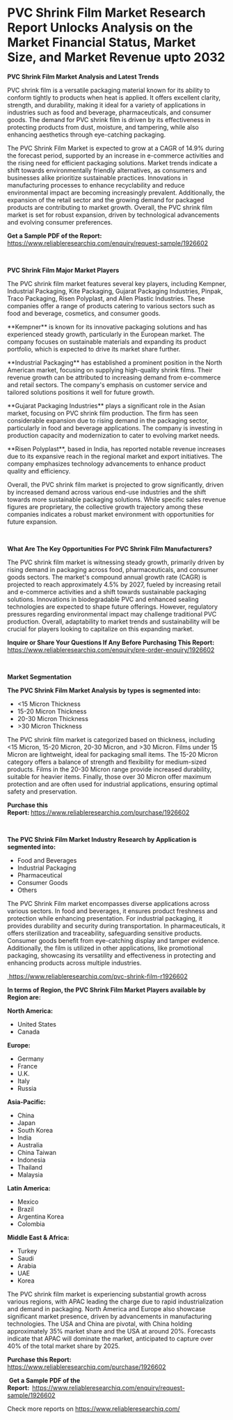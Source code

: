 <p><h1>PVC Shrink Film Market Research Report Unlocks Analysis on the Market Financial Status, Market Size, and Market Revenue upto 2032</h1></p><p><strong>PVC Shrink Film Market Analysis and Latest Trends</strong></p>
<p><p>PVC shrink film is a versatile packaging material known for its ability to conform tightly to products when heat is applied. It offers excellent clarity, strength, and durability, making it ideal for a variety of applications in industries such as food and beverage, pharmaceuticals, and consumer goods. The demand for PVC shrink film is driven by its effectiveness in protecting products from dust, moisture, and tampering, while also enhancing aesthetics through eye-catching packaging.</p><p>The PVC Shrink Film Market is expected to grow at a CAGR of 14.9% during the forecast period, supported by an increase in e-commerce activities and the rising need for efficient packaging solutions. Market trends indicate a shift towards environmentally friendly alternatives, as consumers and businesses alike prioritize sustainable practices. Innovations in manufacturing processes to enhance recyclability and reduce environmental impact are becoming increasingly prevalent. Additionally, the expansion of the retail sector and the growing demand for packaged products are contributing to market growth. Overall, the PVC shrink film market is set for robust expansion, driven by technological advancements and evolving consumer preferences.</p></p>
<p><strong>Get a Sample PDF of the Report:&nbsp;</strong> <a href="https://www.reliableresearchiq.com/enquiry/request-sample/1926602?utm_campaign=1896&utm_medium=2&utm_source=Github&utm_content=ia&utm_term=15012025&utm_id=pvc-shrink-film">https://www.reliableresearchiq.com/enquiry/request-sample/1926602</a></p>
<p>&nbsp;</p>
<p><strong>PVC Shrink Film Major Market Players</strong></p>
<p><p>The PVC shrink film market features several key players, including Kempner, Industrial Packaging, Kite Packaging, Gujarat Packaging Industries, Pinpak, Traco Packaging, Risen Polyplast, and Allen Plastic Industries. These companies offer a range of products catering to various sectors such as food and beverage, cosmetics, and consumer goods.</p><p>**Kempner** is known for its innovative packaging solutions and has experienced steady growth, particularly in the European market. The company focuses on sustainable materials and expanding its product portfolio, which is expected to drive its market share further.</p><p>**Industrial Packaging** has established a prominent position in the North American market, focusing on supplying high-quality shrink films. Their revenue growth can be attributed to increasing demand from e-commerce and retail sectors. The company's emphasis on customer service and tailored solutions positions it well for future growth.</p><p>**Gujarat Packaging Industries** plays a significant role in the Asian market, focusing on PVC shrink film production. The firm has seen considerable expansion due to rising demand in the packaging sector, particularly in food and beverage applications. The company is investing in production capacity and modernization to cater to evolving market needs.</p><p>**Risen Polyplast**, based in India, has reported notable revenue increases due to its expansive reach in the regional market and export initiatives. The company emphasizes technology advancements to enhance product quality and efficiency.</p><p>Overall, the PVC shrink film market is projected to grow significantly, driven by increased demand across various end-use industries and the shift towards more sustainable packaging solutions. While specific sales revenue figures are proprietary, the collective growth trajectory among these companies indicates a robust market environment with opportunities for future expansion.</p></p>
<p>&nbsp;</p>
<p><strong>What Are The Key Opportunities For PVC Shrink Film Manufacturers?</strong></p>
<p><p>The PVC shrink film market is witnessing steady growth, primarily driven by rising demand in packaging across food, pharmaceuticals, and consumer goods sectors. The market's compound annual growth rate (CAGR) is projected to reach approximately 4.5% by 2027, fueled by increasing retail and e-commerce activities and a shift towards sustainable packaging solutions. Innovations in biodegradable PVC and enhanced sealing technologies are expected to shape future offerings. However, regulatory pressures regarding environmental impact may challenge traditional PVC production. Overall, adaptability to market trends and sustainability will be crucial for players looking to capitalize on this expanding market.</p></p>
<p><strong>Inquire or Share Your Questions If Any Before Purchasing This Report:</strong> <a href="https://www.reliableresearchiq.com/enquiry/pre-order-enquiry/1926602?utm_campaign=1896&utm_medium=2&utm_source=Github&utm_content=ia&utm_term=15012025&utm_id=pvc-shrink-film">https://www.reliableresearchiq.com/enquiry/pre-order-enquiry/1926602</a></p>
<p>&nbsp;</p>
<p><strong>Market Segmentation</strong></p>
<p><strong>The PVC Shrink Film Market Analysis by types is segmented into:</strong></p>
<p><ul><li><15 Micron Thickness</li><li>15-20 Micron Thickness</li><li>20-30 Micron Thickness</li><li>>30 Micron Thickness</li></ul></p>
<p><p>The PVC shrink film market is categorized based on thickness, including <15 Micron, 15-20 Micron, 20-30 Micron, and >30 Micron. Films under 15 Micron are lightweight, ideal for packaging small items. The 15-20 Micron category offers a balance of strength and flexibility for medium-sized products. Films in the 20-30 Micron range provide increased durability, suitable for heavier items. Finally, those over 30 Micron offer maximum protection and are often used for industrial applications, ensuring optimal safety and preservation.</p></p>
<p><strong>Purchase this Report:&nbsp;</strong><a href="https://www.reliableresearchiq.com/purchase/1926602?utm_campaign=1896&utm_medium=2&utm_source=Github&utm_content=ia&utm_term=15012025&utm_id=pvc-shrink-film">https://www.reliableresearchiq.com/purchase/1926602</a></p>
<p>&nbsp;</p>
<p><strong>The PVC Shrink Film Market Industry Research by Application is segmented into:</strong></p>
<p><ul><li>Food and Beverages</li><li>Industrial Packaging</li><li>Pharmaceutical</li><li>Consumer Goods</li><li>Others</li></ul></p>
<p><p>The PVC Shrink Film market encompasses diverse applications across various sectors. In food and beverages, it ensures product freshness and protection while enhancing presentation. For industrial packaging, it provides durability and security during transportation. In pharmaceuticals, it offers sterilization and traceability, safeguarding sensitive products. Consumer goods benefit from eye-catching display and tamper evidence. Additionally, the film is utilized in other applications, like promotional packaging, showcasing its versatility and effectiveness in protecting and enhancing products across multiple industries.</p></p>
<p><a href="https://www.reliableresearchiq.com/pvc-shrink-film-r1926602?utm_campaign=1896&utm_medium=2&utm_source=Github&utm_content=ia&utm_term=15012025&utm_id=pvc-shrink-film">&nbsp;https://www.reliableresearchiq.com/pvc-shrink-film-r1926602</a></p>
<p><strong>In terms of Region, the PVC Shrink Film Market Players available by Region are:</strong></p>
<p>
    <p> <strong> North America: </strong>
        <ul>
            <li>United States</li>
            <li>Canada</li>
        </ul>
        </p> 
    <p> <strong> Europe: </strong>
        <ul>
            <li>Germany</li>
            <li>France</li>
            <li>U.K.</li>
            <li>Italy</li>
            <li>Russia</li>
        </ul>
        </p> 
    <p> <strong> Asia-Pacific: </strong>
        <ul>
            <li>China</li>
            <li>Japan</li>
            <li>South Korea</li>
            <li>India</li>
            <li>Australia</li>
            <li>China Taiwan</li>
            <li>Indonesia</li>
            <li>Thailand</li>
            <li>Malaysia</li>
        </ul>
        </p> 
    <p> <strong> Latin America: </strong>
        <ul>
            <li>Mexico</li>
            <li>Brazil</li>
            <li>Argentina Korea</li>
            <li>Colombia</li>
        </ul>
        </p> 
    <p> <strong> Middle East & Africa: </strong>
        <ul>
            <li>Turkey</li>
            <li>Saudi</li>
            <li>Arabia</li>
            <li>UAE</li>
            <li>Korea</li>
        </ul>
    </p>
    </p>
<p><p>The PVC shrink film market is experiencing substantial growth across various regions, with APAC leading the charge due to rapid industrialization and demand in packaging. North America and Europe also showcase significant market presence, driven by advancements in manufacturing technologies. The USA and China are pivotal, with China holding approximately 35% market share and the USA at around 20%. Forecasts indicate that APAC will dominate the market, anticipated to capture over 40% of the total market share by 2025.</p></p>
<p><strong>Purchase this Report: </strong><a href="https://www.reliableresearchiq.com/purchase/1926602?utm_campaign=1896&utm_medium=2&utm_source=Github&utm_content=ia&utm_term=15012025&utm_id=pvc-shrink-film">https://www.reliableresearchiq.com/purchase/1926602</a></p>
<p>&nbsp;<strong>Get a Sample PDF of the Report:&nbsp;&nbsp;</strong><a href="https://www.reliableresearchiq.com/enquiry/request-sample/1926602?utm_campaign=1896&utm_medium=2&utm_source=Github&utm_content=ia&utm_term=15012025&utm_id=pvc-shrink-film">https://www.reliableresearchiq.com/enquiry/request-sample/1926602</a></p>
<p><strong></strong></p>
<p>Check more reports on <a href="https://www.reliableresearchiq.com/?utm_campaign=1896&utm_medium=2&utm_source=Github&utm_content=ia&utm_term=15012025&utm_id=pvc-shrink-film">https://www.reliableresearchiq.com/</a></p>